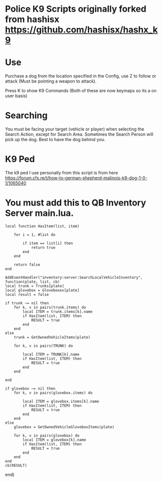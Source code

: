 # Police K9 Scripts originally forked from hashisx https://github.com/hashisx/hashx_k9

# Use
Purchase a dog from the location specified in the Config, use Z to follow or attack (Must be pointing a weapon to attack).

Press K to show K9 Commands (Both of these are now keymaps so its a on user basis)

# Searching

 You must be facing your target (vehicle or player) when selecting the Search Action, except for Search Area.
 Sometimes the Search Person will pick up the dog. Best to have the dog behind you.

# K9 Ped
The k9 ped I use personally from this script is from here https://forum.cfx.re/t/how-to-german-shepherd-malinois-k9-dog-1-0-1/1065040

# You must add this to QB Inventory Server main.lua.
    local function HasItem(list, item)

        for i = 1, #list do

            if item == list[i] then
                return true
            end
        end

        return false
    end

    AddEventHandler("inventory:server:SearchLocalVehicleInventory", function(plate, list, cb)
    local trunk = Trunks[plate]
    local glovebox = Gloveboxes[plate]
    local result = false

    if trunk ~= nil then
        for k, v in pairs(trunk.items) do
            local ITEM = trunk.items[k].name
            if HasItem(list, ITEM) then
                RESULT = true
            end
        end
    else
        trunk = GetOwnedVehicleItems(plate)

        for k, v in pairs(TRUNK) do

            local ITEM = TRUNK[k].name
            if HasItem(list, ITEM) then
                RESULT = true
            end
        end

    end

    if glovebox ~= nil then
        for k, v in pairs(glovebox.items) do

            local ITEM = glovebox.items[k].name
            if HasItem(list, ITEM) then
                RESULT = true
            end
        end
    else
        glovebox = GetOwnedVehicleGloveboxItems(plate)

        for k, v in pairs(glovebox) do
            local ITEM = glovebox[k].name
            if HasItem(list, ITEM) then
                RESULT = true
            end
        end
    end
    cb(RESULT)
end)

